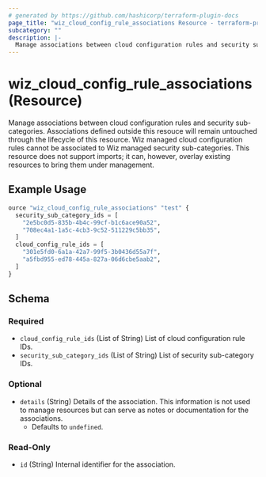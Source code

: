 ```yaml
---
# generated by https://github.com/hashicorp/terraform-plugin-docs
page_title: "wiz_cloud_config_rule_associations Resource - terraform-provider-wiz"
subcategory: ""
description: |-
  Manage associations between cloud configuration rules and security sub-categories. Associations defined outside this resouce will remain untouched through the lifecycle of this resource. Wiz managed cloud configuration rules cannot be associated to Wiz managed security sub-categories. This resource does not support imports; it can, however, overlay existing resources to bring them under management.
---
```


# wiz_cloud_config_rule_associations (Resource)

Manage associations between cloud configuration rules and security sub-categories. Associations defined outside this resouce will remain untouched through the lifecycle of this resource. Wiz managed cloud configuration rules cannot be associated to Wiz managed security sub-categories. This resource does not support imports; it can, however, overlay existing resources to bring them under management.

## Example Usage

```terraform
ource "wiz_cloud_config_rule_associations" "test" {
  security_sub_category_ids = [
    "2e5bc0d5-835b-4b4c-99cf-b1c6ace90a52",
    "708ec4a1-1a5c-4cb3-9c52-511229c5bb35",
  ]
  cloud_config_rule_ids = [
    "301e5fd0-6a1a-42a7-99f5-3b0436d55a7f",
    "a5fbd955-ed78-445a-827a-06d6cbe5aab2",
  ]
}
```

<!-- schema generated by tfplugindocs -->
## Schema

### Required

- `cloud_config_rule_ids` (List of String) List of cloud configuration rule IDs.
- `security_sub_category_ids` (List of String) List of security sub-category IDs.

### Optional

- `details` (String) Details of the association. This information is not used to manage resources but can serve as notes or documentation for the associations.
    - Defaults to `undefined`.

### Read-Only

- `id` (String) Internal identifier for the association.


